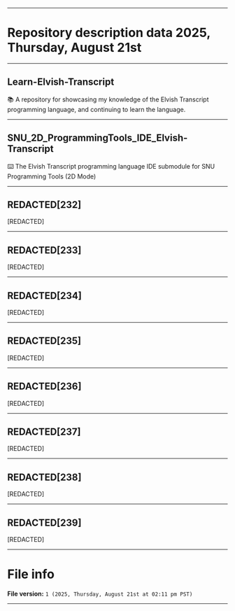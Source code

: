 
***

# Repository description data 2025, Thursday, August 21st

---

## Learn-Elvish-Transcript

📚️ A repository for showcasing my knowledge of the Elvish Transcript programming language, and continuing to learn the language. 

---

## SNU_2D_ProgrammingTools_IDE_Elvish-Transcript

⌨️ The Elvish Transcript programming language IDE submodule for SNU Programming Tools (2D Mode)

---

## REDACTED[232]

[REDACTED]

---

## REDACTED[233]

[REDACTED]

---

## REDACTED[234]

[REDACTED]

---

## REDACTED[235]

[REDACTED]

---

## REDACTED[236]

[REDACTED]

---

## REDACTED[237]

[REDACTED]

---

## REDACTED[238]

[REDACTED]

---

## REDACTED[239]

[REDACTED]

***

# File info

**File version:** `1 (2025, Thursday, August 21st at 02:11 pm PST)`

***

